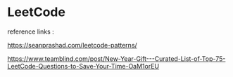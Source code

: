 
# LeetCode

reference links :

<https://seanprashad.com/leetcode-patterns/>

<https://www.teamblind.com/post/New-Year-Gift---Curated-List-of-Top-75-LeetCode-Questions-to-Save-Your-Time-OaM1orEU>
